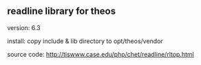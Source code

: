 readline library for theos
-------------

version:
6.3

install:
copy include & lib directory to opt/theos/vendor

source code:
http://tiswww.case.edu/php/chet/readline/rltop.html
